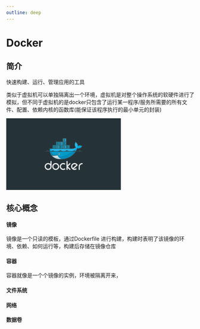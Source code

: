 ```yaml
---
outline: deep
---
```


# Docker <Badge type="warning" text="beta" />

## 简介 <Badge type="danger" text="caution" />

快速构建、运行、管理应用的工具

类似于虚拟机可以单独隔离出一个环境，虚拟机是对整个操作系统的软硬件进行了模拟，但不同于虚拟机的是docker只包含了运行某一程序/服务所需要的所有文件、配置、依赖内核的函数库(能保证该程序执行的最小单元的封装)

<img src="../../public/img/docker/docker-1715248885397.jpg" style="zoom:30%;" />

## 核心概念

#### 镜像

镜像是一个只读的模板，通过Dockerfile 进行构建，构建时表明了该镜像的环境、依赖、如何运行等，构建后存储在镜像仓库

#### 容器

容器就像是一个个镜像的实例，环境被隔离开来，

#### 文件系统

#### 网络

#### 数据卷

